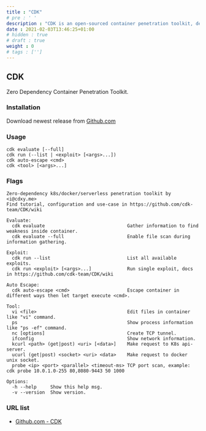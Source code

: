 ```yaml
---
title : "CDK"
# pre : ' '
description : "CDK is an open-sourced container penetration toolkit, designed for offering stable exploitation in different slimmed containers without any OS dependency."
date : 2021-02-03T13:46:25+01:00
# hidden : true
# draft : true
weight : 0
# tags : ['']
---
```


## CDK

Zero Dependency Container Penetration Toolkit.

### Installation

Download newest release from [Github.com](https://github.com/cdk-team/CDK/releases/)

### Usage

```plain
cdk evaluate [--full]
cdk run (--list | <exploit> [<args>...])
cdk auto-escape <cmd>
cdk <tool> [<args>...]
```

### Flags

```plain
Zero-dependency k8s/docker/serverless penetration toolkit by <i@cdxy.me>
Find tutorial, configuration and use-case in https://github.com/cdk-team/CDK/wiki

Evaluate:
  cdk evaluate                              Gather information to find weakness inside container.
  cdk evaluate --full                       Enable file scan during information gathering.

Exploit:
  cdk run --list                            List all available exploits.
  cdk run <exploit> [<args>...]             Run single exploit, docs in https://github.com/cdk-team/CDK/wiki

Auto Escape:
  cdk auto-escape <cmd>                     Escape container in different ways then let target execute <cmd>.

Tool:
  vi <file>                                 Edit files in container like "vi" command.
  ps                                        Show process information like "ps -ef" command.
  nc [options]                              Create TCP tunnel.
  ifconfig                                  Show network information.
  kcurl <path> (get|post) <uri> [<data>]    Make request to K8s api-server.
  ucurl (get|post) <socket> <uri> <data>    Make request to docker unix socket.
  probe <ip> <port> <parallel> <timeout-ms> TCP port scan, example: cdk probe 10.0.1.0-255 80,8080-9443 50 1000

Options:
  -h --help     Show this help msg.
  -v --version  Show version.
```

### URL list

* [Github.com - CDK](https://github.com/cdk-team/CDK)
